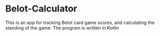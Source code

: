 # Belot-Calculator
This is an app for tracking Belot card game scores, and calculating the standing of the game. The program is written in Kotlin
